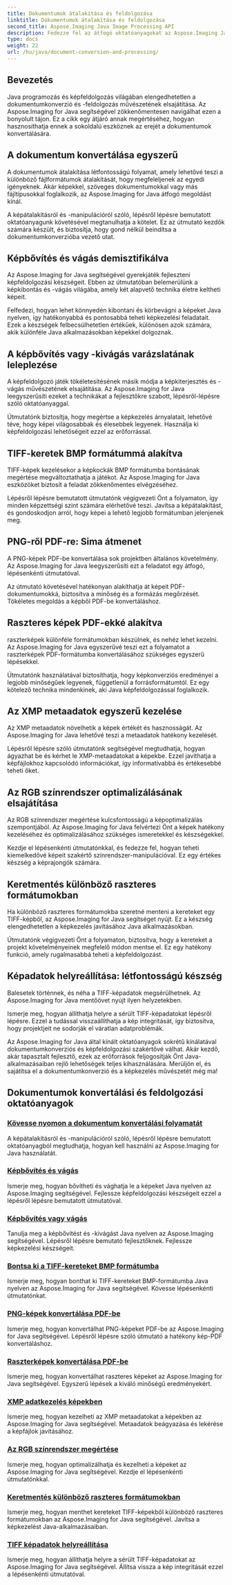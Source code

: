 ```yaml
---
title: Dokumentumok átalakítása és feldolgozása
linktitle: Dokumentumok átalakítása és feldolgozása
second_title: Aspose.Imaging Java Image Processing API
description: Fedezze fel az átfogó oktatóanyagokat az Aspose.Imaging Java segítségével a dokumentumok konvertálásához és feldolgozásához. Sajátítsa el a képkezelést és -átalakítást ezekkel az oktatóanyagokkal.
type: docs
weight: 22
url: /hu/java/document-conversion-and-processing/
---
```


## Bevezetés

Java programozás és képfeldolgozás világában elengedhetetlen a dokumentumkonverzió és -feldolgozás művészetének elsajátítása. Az Aspose.Imaging for Java segítségével zökkenőmentesen navigálhat ezen a bonyolult tájon. Ez a cikk egy átjáró annak megértéséhez, hogyan hasznosíthatja ennek a sokoldalú eszköznek az erejét a dokumentumok konvertálására.

## A dokumentum konvertálása egyszerű

A dokumentumok átalakítása létfontosságú folyamat, amely lehetővé teszi a különböző fájlformátumok átalakítását, hogy megfeleljenek az egyedi igényeknek. Akár képekkel, szöveges dokumentumokkal vagy más fájltípusokkal foglalkozik, az Aspose.Imaging for Java átfogó megoldást kínál.

A képátalakításról és -manipulációról szóló, lépésről lépésre bemutatott oktatóanyagunk követésével megtanulhatja a kötelet. Ez az útmutató kezdők számára készült, és biztosítja, hogy gond nélkül beindítsa a dokumentumkonverzióba vezető utat.

## Képbővítés és vágás demisztifikálva

Az Aspose.Imaging for Java segítségével gyerekjáték fejleszteni képfeldolgozási készségeit. Ebben az útmutatóban belemerülünk a képkibontás és -vágás világába, amely két alapvető technika életre keltheti képeit.

Felfedezi, hogyan lehet könnyedén kibontani és körbevágni a képeket Java nyelven, így hatékonyabbá és pontosabbá teheti képkezelési feladatait. Ezek a készségek felbecsülhetetlen értékűek, különösen azok számára, akik különféle Java alkalmazásokban képekkel dolgoznak.

## A képbővítés vagy -kivágás varázslatának leleplezése

A képfeldolgozó játék tökéletesítésének másik módja a képkiterjesztés és -vágás művészetének elsajátítása. Az Aspose.Imaging for Java leegyszerűsíti ezeket a technikákat a fejlesztőkre szabott, lépésről-lépésre szóló oktatóanyaggal.

Útmutatónk biztosítja, hogy megértse a képkezelés árnyalatait, lehetővé téve, hogy képei világosabbak és élesebbek legyenek. Használja ki képfeldolgozási lehetőségeit ezzel az erőforrással.

## TIFF-keretek BMP formátummá alakítva

TIFF-képek kezelésekor a képkockák BMP formátumba bontásának megértése megváltoztathatja a játékot. Az Aspose.Imaging for Java eszközöket biztosít a feladat zökkenőmentes elvégzéséhez.

Lépésről lépésre bemutatott útmutatónk végigvezeti Önt a folyamaton, így minden képzettségi szint számára elérhetővé teszi. Javítsa a képátalakítást, és gondoskodjon arról, hogy képei a lehető legjobb formátumban jelenjenek meg.

## PNG-ről PDF-re: Sima átmenet

A PNG-képek PDF-be konvertálása sok projektben általános követelmény. Az Aspose.Imaging for Java leegyszerűsíti ezt a feladatot egy átfogó, lépésenkénti útmutatóval.

Az útmutató követésével hatékonyan alakíthatja át képeit PDF-dokumentumokká, biztosítva a minőség és a formázás megőrzését. Tökéletes megoldás a képből PDF-be konvertáláshoz.

## Raszteres képek PDF-ekké alakítva

raszterképek különféle formátumokban készülnek, és nehéz lehet kezelni. Az Aspose.Imaging for Java egyszerűvé teszi ezt a folyamatot a raszterképek PDF-formátumba konvertálásához szükséges egyszerű lépésekkel.

Útmutatónk használatával biztosíthatja, hogy képkonverziós eredményei a legjobb minőségűek legyenek, függetlenül a forrásformátumtól. Ez egy kötelező technika mindenkinek, aki Java képfeldolgozással foglalkozik.

## Az XMP metaadatok egyszerű kezelése

Az XMP metaadatok növelhetik a képek értékét és hasznosságát. Az Aspose.Imaging for Java lehetővé teszi a metaadatok hatékony kezelését.

Lépésről lépésre szóló útmutatónk segítségével megtudhatja, hogyan ágyazhat be és kérhet le XMP-metaadatokat a képekbe. Ezzel javíthatja a képfájlokhoz kapcsolódó információkat, így informatívabbá és értékesebbé teheti őket.

## Az RGB színrendszer optimalizálásának elsajátítása

Az RGB színrendszer megértése kulcsfontosságú a képoptimalizálás szempontjából. Az Aspose.Imaging for Java felvértezi Önt a képek hatékony kezeléséhez és optimalizálásához szükséges ismeretekkel és készségekkel.

Kezdje el lépésenkénti útmutatónkkal, és fedezze fel, hogyan teheti kiemelkedővé képeit szakértő színrendszer-manipulációval. Ez egy értékes készség a képrajongók számára.

## Keretmentés különböző raszteres formátumokban

Ha különböző raszteres formátumokba szeretné menteni a kereteket egy TIFF-képből, az Aspose.Imaging for Java segítséget nyújt. Ez a készség elengedhetetlen a képkezelés javításához Java alkalmazásokban.

Útmutatónk végigvezeti Önt a folyamaton, biztosítva, hogy a kereteket a projekt követelményeinek megfelelő módon mentse el. Ez egy hatékony funkció, amely rugalmasabbá teheti a képfeldolgozást.

## Képadatok helyreállítása: létfontosságú készség

Balesetek történnek, és néha a TIFF-képadatok megsérülhetnek. Az Aspose.Imaging for Java mentőövet nyújt ilyen helyzetekben.

Ismerje meg, hogyan állíthatja helyre a sérült TIFF-képadatokat lépésről lépésre. Ezzel a tudással visszaállíthatja a kép integritását, így biztosítva, hogy projektjeit ne sodorják el váratlan adatproblémák.

Az Aspose.Imaging for Java által kínált oktatóanyagok sokrétű kínálatával dokumentumkonverziós és képfeldolgozási szakértővé válhat. Akár kezdő, akár tapasztalt fejlesztő, ezek az erőforrások feljogosítják Önt Java-alkalmazásaiban rejlő lehetőségek teljes kihasználására. Merüljön el, és sajátítsa el a dokumentumkonverzió és a képkezelés művészetét még ma!
## Dokumentumok konvertálási és feldolgozási oktatóanyagok
### [Kövesse nyomon a dokumentum konvertálási folyamatát](./monitor-document-conversion-progress/)
A képátalakításról és -manipulációról szóló, lépésről lépésre bemutatott oktatóanyagból megtudhatja, hogyan kell használni az Aspose.Imaging for Java használatát.
### [Képbővítés és vágás](./image-expansion-and-cropping/)
Ismerje meg, hogyan bővítheti és vághatja le a képeket Java nyelven az Aspose.Imaging segítségével. Fejlessze képfeldolgozási készségeit ezzel a lépésről lépésre bemutatott útmutatóval.
### [Képbővítés vagy vágás](./image-expansion-or-cropping/)
Tanulja meg a képbővítést és -kivágást Java nyelven az Aspose.Imaging segítségével. Lépésről lépésre bemutató fejlesztőknek. Fejlessze képkezelési készségeit.
### [Bontsa ki a TIFF-kereteket BMP formátumba](./extract-tiff-frames-to-bmp-format/)
Ismerje meg, hogyan bonthat ki TIFF-kereteket BMP-formátumba Java nyelven az Aspose.Imaging for Java segítségével. Kövesse lépésenkénti útmutatónkat.
### [PNG-képek konvertálása PDF-be](./convert-png-images-to-pdf/)
Ismerje meg, hogyan konvertálhat PNG-képeket PDF-be az Aspose.Imaging for Java segítségével. Lépésről lépésre szóló útmutató a hatékony kép-PDF konvertáláshoz.
### [Raszterképek konvertálása PDF-be](./convert-raster-images-to-pdf/)
Ismerje meg, hogyan konvertálhat raszteres képeket az Aspose.Imaging for Java segítségével. Egyszerű lépések a kiváló minőségű eredményekért.
### [XMP adatkezelés képekben](./xmp-data-handling-in-images/)
Ismerje meg, hogyan kezelheti az XMP metaadatokat a képekben az Aspose.Imaging for Java segítségével. Metaadatok beágyazása és lekérése a képfájlok javításához.
### [Az RGB színrendszer megértése](./understanding-rgb-color-system/)
Ismerje meg, hogyan optimalizálhatja és kezelheti a képeket az Aspose.Imaging for Java segítségével. Kezdje el lépésenkénti útmutatónkkal.
### [Keretmentés különböző raszteres formátumokban](./frame-saving-in-different-raster-formats/)
Ismerje meg, hogyan menthet kereteket TIFF-képekből különböző raszteres formátumokban az Aspose.Imaging for Java segítségével. Javítsa a képkezelést Java-alkalmazásaiban.
### [TIFF képadatok helyreállítása](./recovering-tiff-image-data/)
Ismerje meg, hogyan állíthatja helyre a sérült TIFF-képadatokat az Aspose.Imaging for Java segítségével. Állítsa vissza a kép integritását ezzel a lépésenkénti útmutatóval.